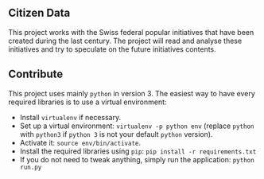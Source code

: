 ## Citizen Data

This project works with the Swiss federal popular initiatives that have been
created during the last century. The project will read and analyse these
initiatives and try to speculate on the future initiatives contents.



## Contribute

This project uses mainly `python` in version 3.
The easiest way to have every required libraries is to use a virtual
environment:

* Install `virtualenv` if necessary.
* Set up a virtual environment: `virtualenv -p python env` (replace `python`
with `python3` if `python 3` is not your default `python` version).
* Activate it: `source env/bin/activate`.
* Install the required libraries using `pip`:
	`pip install -r requirements.txt`
* If you do not need to tweak anything, simply run the application:
  `python run.py`
